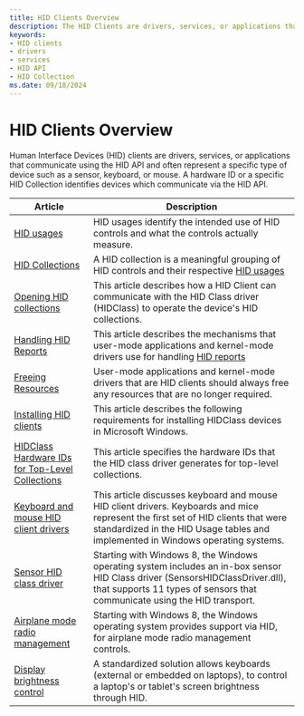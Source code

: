 ```yaml
---
title: HID Clients Overview
description: The HID Clients are drivers, services, or applications that communicate using the HID API and often represent a specific type of device (for example a sensor, a keyboard, or a mouse).
keywords:
- HID clients
- drivers
- services
- HID API
- HID Collection
ms.date: 09/18/2024
---
```


# HID Clients Overview

Human Interface Devices (HID) clients are drivers, services, or applications that communicate using the HID API and often represent a specific type of device such as a sensor, keyboard, or mouse. A hardware ID or a specific HID Collection identifies devices which communicate via the HID API.

| Article | Description |
|--|--|
| [HID usages](./hid-usages.md) | HID usages identify the intended use of HID controls and what the controls actually measure. |
| [HID Collections](./hid-collections.md) | A HID collection is a meaningful grouping of HID controls and their respective [HID usages](./hid-usages.md) |
| [Opening HID collections](./opening-hid-collections.md) | This article describes how a HID Client can communicate with the HID Class driver (HIDClass) to operate the device's HID collections. |
| [Handling HID Reports](./handling-hid-reports.md) | This article describes the mechanisms that user-mode applications and kernel-mode drivers use for handling [HID reports](./hid-api.md) |
| [Freeing Resources](./freeing-resources.md) | User-mode applications and kernel-mode drivers that are HID clients should always free any resources that are no longer required. |
| [Installing HID clients](./installing-hid-clients.md) | This article describes the following requirements for installing HIDClass devices in Microsoft Windows. |
| [HIDClass Hardware IDs for Top-Level Collections](./hidclass-hardware-ids-for-top-level-collections.md) | This article specifies the hardware IDs that the HID class driver generates for top-level collections. |
| [Keyboard and mouse HID client drivers](./keyboard-and-mouse-hid-client-drivers.md) | This article discusses keyboard and mouse HID client drivers. Keyboards and mice represent the first set of HID clients that were standardized in the HID Usage tables and implemented in Windows operating systems. |
| [Sensor HID class driver](./sensor-hid-class-driver.md) | Starting with Windows 8, the Windows operating system includes an in-box sensor HID Class driver (SensorsHIDClassDriver.dll), that supports 11 types of sensors that communicate using the HID transport. |
| [Airplane mode radio management](./airplane-mode-radio-management.md) | Starting with Windows 8, the Windows operating system provides support via HID, for airplane mode radio management controls. |
| [Display brightness control](./display-brightness-control.md) | A standardized solution allows keyboards (external or embedded on laptops), to control a laptop's or tablet's screen brightness through HID. |
